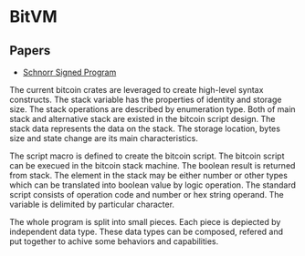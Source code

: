 # BitVM

## Papers

- [Schnorr Signed Program](https://arxiv.org/pdf/2503.02772)

The current bitcoin crates are leveraged to create high-level syntax constructs. The stack variable has the properties of identity and storage size. The stack operations are described by enumeration type. Both of main stack and alternative stack are existed in the bitcoin script design. The stack data represents the data on the stack. The storage location, bytes size and state change are its main characteristics. 

The script macro is defined to create the bitcoin script. The bitcoin script can be execued in the bitcoin stack machine. The boolean result is returned from stack. The element in the stack may be either number or other types which can be translated into boolean value by logic operation. The standard script consists of operation code and number or hex string operand. The variable is delimited by particular character. 

The whole program is split into small pieces. Each piece is depiected by independent data type. These data types can be composed, refered and put together to achive some behaviors and capabilities. 
